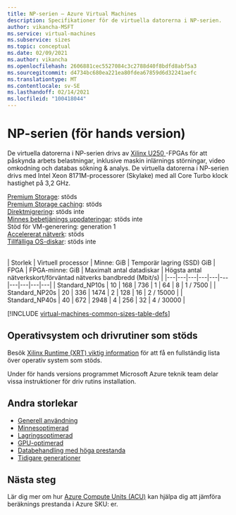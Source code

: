 ```yaml
---
title: NP-serien – Azure Virtual Machines
description: Specifikationer för de virtuella datorerna i NP-serien.
author: vikancha-MSFT
ms.service: virtual-machines
ms.subservice: sizes
ms.topic: conceptual
ms.date: 02/09/2021
ms.author: vikancha
ms.openlocfilehash: 2606881cec5527084c3c2788d40f8bdfd8abf5a3
ms.sourcegitcommit: d4734bc680ea221ea80fdea67859d6d32241aefc
ms.translationtype: MT
ms.contentlocale: sv-SE
ms.lasthandoff: 02/14/2021
ms.locfileid: "100418044"
---
```

# <a name="np-series-preview"></a>NP-serien (för hands version)

De virtuella datorerna i NP-serien drivs av [Xilinx U250 ](https://www.xilinx.com/products/boards-and-kits/alveo/u250.html) -FPGAs för att påskynda arbets belastningar, inklusive maskin inlärnings störningar, video omkodning och databas sökning & analys. De virtuella datorerna i NP-serien drivs med Intel Xeon 8171M-processorer (Skylake) med all Core Turbo klock hastighet på 3,2 GHz.


[Premium Storage](premium-storage-performance.md): stöds<br>
[Premium Storage caching](premium-storage-performance.md): stöds<br>
[Direktmigrering](maintenance-and-updates.md): stöds inte<br>
[Minnes bebetjänings uppdateringar](maintenance-and-updates.md): stöds inte<br>
Stöd för VM-generering: generation 1<br>
[Accelererat nätverk](../virtual-network/create-vm-accelerated-networking-cli.md): stöds<br>
[Tillfälliga OS-diskar](ephemeral-os-disks.md): stöds inte <br>
<br>

| Storlek | Virtuell processor | Minne: GiB | Temporär lagring (SSD) GiB | FPGA | FPGA-minne: GiB | Maximalt antal datadiskar | Högsta antal nätverkskort/förväntad nätverks bandbredd (Mbit/s) | 
|---|---|---|---|---|---|---|---|---|---|
| Standard_NP10s | 10 | 168 | 736  | 1 | 64  | 8 | 1 / 7500 | 
| Standard_NP20s | 20 | 336 | 1474 | 2 | 128 | 16 | 2 / 15000 | 
| Standard_NP40s | 40 | 672 | 2948 | 4 | 256 | 32 | 4 / 30000 | 



[!INCLUDE [virtual-machines-common-sizes-table-defs](../../includes/virtual-machines-common-sizes-table-defs.md)]

## <a name="supported-operating-systems-and-drivers"></a>Operativsystem och drivrutiner som stöds
Besök [Xilinx Runtime (XRT) viktig information](https://www.xilinx.com/support/documentation/sw_manuals/xilinx2020_2/ug1451-xrt-release-notes.pdf) för att få en fullständig lista över operativ system som stöds.

Under för hands versions programmet Microsoft Azure teknik team delar vissa instruktioner för driv rutins installation.

## <a name="other-sizes"></a>Andra storlekar

- [Generell användning](sizes-general.md)
- [Minnesoptimerad](sizes-memory.md)
- [Lagringsoptimerad](sizes-storage.md)
- [GPU-optimerad](sizes-gpu.md)
- [Databehandling med höga prestanda](sizes-hpc.md)
- [Tidigare generationer](sizes-previous-gen.md)

## <a name="next-steps"></a>Nästa steg

Lär dig mer om hur [Azure Compute Units (ACU)](acu.md) kan hjälpa dig att jämföra beräknings prestanda i Azure SKU: er.
